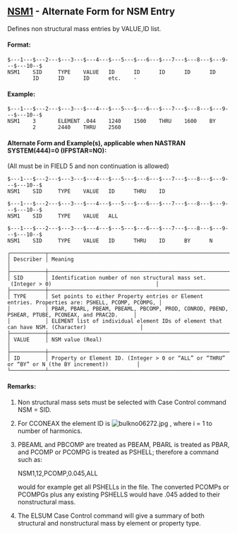 ## [NSM1](https://help.hexagonmi.com/bundle/MSC_Nastran_2022.4/page/Nastran_Combined_Book/qrg/bulkno/TOC.NSM1.xhtml) - Alternate Form for NSM Entry

Defines non structural mass entries by VALUE,ID list.

#### Format:

```nastran
$---1---$---2---$---3---$---4---$---5---$---6---$---7---$---8---$---9---$---10--$
NSM1    SID     TYPE    VALUE   ID      ID      ID      ID      ID              
        ID      ID      ID      etc.    -                                       
```
#### Example:

```nastran
$---1---$---2---$---3---$---4---$---5---$---6---$---7---$---8---$---9---$---10--$
NSM1    3       ELEMENT .044    1240    1500    THRU    1600    BY              
        2       2440    THRU    2560                                            
```
#### Alternate Form and Example(s), <span>applicable when NASTRAN SYSTEM(444)=0 (IFPSTAR=NO)</span>:

(All must be in FIELD 5 and non continuation is allowed)

```nastran
$---1---$---2---$---3---$---4---$---5---$---6---$---7---$---8---$---9---$---10--$
NSM1    SID     TYPE    VALUE   ID      THRU    ID                              
```
```nastran
$---1---$---2---$---3---$---4---$---5---$---6---$---7---$---8---$---9---$---10--$
NSM1    SID     TYPE    VALUE   ALL                                             
```
```nastran
$---1---$---2---$---3---$---4---$---5---$---6---$---7---$---8---$---9---$---10--$
NSM1    SID     TYPE    VALUE   ID      THRU    ID      BY      N               
```
```text
┌───────────┬──────────────────────────────────────────────────────────────────────────────────────────────────┐
│ Describer │ Meaning                                                                                          │
├───────────┼──────────────────────────────────────────────────────────────────────────────────────────────────┤
│ SID       │ Identification number of non structural mass set.  (Integer > 0)                                 │
├───────────┼──────────────────────────────────────────────────────────────────────────────────────────────────┤
│ TYPE      │ Set points to either Property entries or Element entries. Properties are: PSHELL, PCOMP, PCOMPG, │
│           │ PBAR, PBARL, PBEAM, PBEAML, PBCOMP, PROD, CONROD, PBEND, PSHEAR, PTUBE, PCONEAX, and PRAC2D.     │
│           │ ELEMENT list of individual element IDs of element that can have NSM. (Character)                 │
├───────────┼──────────────────────────────────────────────────────────────────────────────────────────────────┤
│ VALUE     │ NSM value (Real)                                                                                 │
├───────────┼──────────────────────────────────────────────────────────────────────────────────────────────────┤
│ ID        │ Property or Element ID. (Integer > 0 or “ALL” or “THRU” or “BY” or N (the BY increment))         │
└───────────┴──────────────────────────────────────────────────────────────────────────────────────────────────┘
```
#### Remarks:

1. Non structural mass sets must be selected with Case Control command NSM = SID.

2. For CCONEAX the element ID is  ![bulkno06272.jpg](https://help-be.hexagonmi.com/bundle/MSC_Nastran_2022.4/page/Nastran_Combined_Book/qrg/bulkno/../../../assets/bulkno06272.jpg?_LANG=enus) , where i = 1 to number of harmonics.

3. PBEAML and PBCOMP are treated as PBEAM, PBARL is treated as PBAR, and PCOMP or PCOMPG is treated as PSHELL; therefore a command such as:

     NSM1,12,PCOMP,0.045,ALL

     would for example get all PSHELLs in the file. The converted PCOMPs or PCOMPGs plus any existing PSHELLS would have .045 added to their nonstructural mass.

4. The ELSUM Case Control command will give a summary of both structural and nonstructural mass by element or property type.

